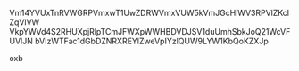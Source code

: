 Vm14YVUxTnRVWGRPVmxwT1UwZDRWVmxVUW5kVmJGcHlWV3RPVlZKclZqVlVW
VkpYWVd4S2RHUXpjRlpTCmJFWXpWWHBDVDJSV1duUmhSbkJoQ21WcVFUVlJN
bVIzWTFac1dGbDZNRXREYlZweVpIYzlQUW9LYW1KbQoKZXJp

oxb